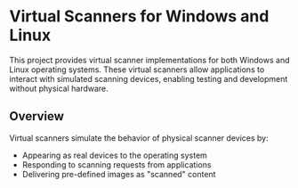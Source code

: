 # Virtual Scanners for Windows and Linux
This project provides virtual scanner implementations for both Windows and Linux operating systems. These virtual scanners allow applications to interact with simulated scanning devices, enabling testing and development without physical hardware.

## Overview

Virtual scanners simulate the behavior of physical scanner devices by:

- Appearing as real devices to the operating system
- Responding to scanning requests from applications
- Delivering pre-defined images as "scanned" content
